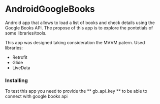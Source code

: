 # AndroidGoogleBooks
Android app that allows to load a list of books and check details using the Google Books API. 
The propose of this app is to explore the pontetials of some libraries/tools.

This app was designed taking consideration the MVVM patern. 
Used libraries:
* Retrofit
* Glide
* LiveData

### Installing
To test this app you need to provide the ** gb_api_key ** to be able to connect with google books api 
